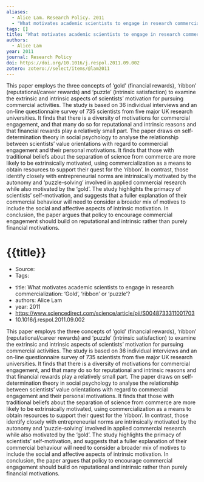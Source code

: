 ```yaml
---
aliases:
  - Alice Lam. Research Policy. 2011
  - "What motivates academic scientists to engage in research commercialization: ‘Gold’, ‘ribbon’ or ‘puzzle’?"
tags: []
title: "What motivates academic scientists to engage in research commercialization: ‘Gold’, ‘ribbon’ or ‘puzzle’?"
authors:
  - Alice Lam
year: 2011
journal: Research Policy
doi: https://doi.org/10.1016/j.respol.2011.09.002
zotero: zotero://select/items/@lam2011
---
```

<!-- START_ABSTRACT -->
This paper employs the three concepts of ‘gold’ (financial rewards), ‘ribbon’ (reputational/career rewards) and ‘puzzle’ (intrinsic satisfaction) to examine the extrinsic and intrinsic aspects of scientists’ motivation for pursuing commercial activities. The study is based on 36 individual interviews and an on-line questionnaire survey of 735 scientists from five major UK research universities. It finds that there is a diversity of motivations for commercial engagement, and that many do so for reputational and intrinsic reasons and that financial rewards play a relatively small part. The paper draws on self-determination theory in social psychology to analyse the relationship between scientists’ value orientations with regard to commercial engagement and their personal motivations. It finds that those with traditional beliefs about the separation of science from commerce are more likely to be extrinsically motivated, using commercialization as a means to obtain resources to support their quest for the ‘ribbon’. In contrast, those identify closely with entrepreneurial norms are intrinsically motivated by the autonomy and ‘puzzle-solving’ involved in applied commercial research while also motivated by the ‘gold’. The study highlights the primacy of scientists’ self-motivation, and suggests that a fuller explanation of their commercial behaviour will need to consider a broader mix of motives to include the social and affective aspects of intrinsic motivation. In conclusion, the paper argues that policy to encourage commercial engagement should build on reputational and intrinsic rather than purely financial motivations.
<!-- END_ABSTRACT -->

<!-- START_TEMPLATE -->
# {{title}}

- Source:
- Tags: 
<!-- END_TEMPLATE -->

- title: What motivates academic scientists to engage in research commercialization: ‘Gold’, ‘ribbon’ or ‘puzzle’?
- authors: Alice Lam
- year: 2011
- https://www.sciencedirect.com/science/article/pii/S0048733311001703
- 10.1016/j.respol.2011.09.002

This paper employs the three concepts of ‘gold’ (financial rewards), ‘ribbon’ (reputational/career rewards) and ‘puzzle’ (intrinsic satisfaction) to examine the extrinsic and intrinsic aspects of scientists’ motivation for pursuing commercial activities. The study is based on 36 individual interviews and an on-line questionnaire survey of 735 scientists from five major UK research universities. It finds that there is a diversity of motivations for commercial engagement, and that many do so for reputational and intrinsic reasons and that financial rewards play a relatively small part. The paper draws on self-determination theory in social psychology to analyse the relationship between scientists’ value orientations with regard to commercial engagement and their personal motivations. It finds that those with traditional beliefs about the separation of science from commerce are more likely to be extrinsically motivated, using commercialization as a means to obtain resources to support their quest for the ‘ribbon’. In contrast, those identify closely with entrepreneurial norms are intrinsically motivated by the autonomy and ‘puzzle-solving’ involved in applied commercial research while also motivated by the ‘gold’. The study highlights the primacy of scientists’ self-motivation, and suggests that a fuller explanation of their commercial behaviour will need to consider a broader mix of motives to include the social and affective aspects of intrinsic motivation. In conclusion, the paper argues that policy to encourage commercial engagement should build on reputational and intrinsic rather than purely financial motivations.